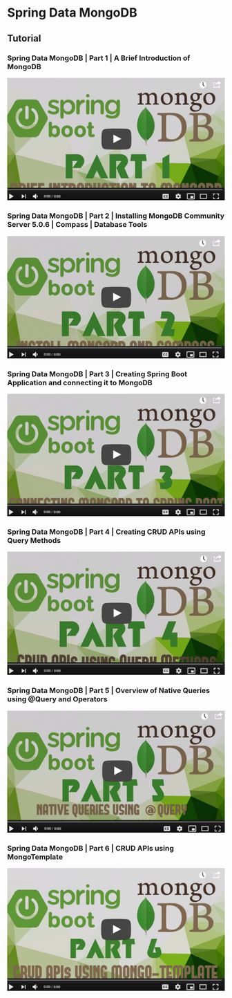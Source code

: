 # Spring Data MongoDB

## Tutorial

### Spring Data MongoDB | Part 1 | A Brief Introduction of MongoDB

[![VKS Tech](https://raw.githubusercontent.com/vks-tech/SpringDataMongoDb/master/src/main/resources/static/part1-thumbnail.jpg)](https://www.youtube.com/watch?v=7DX5SOLkAW4)

### Spring Data MongoDB | Part 2 | Installing MongoDB Community Server 5.0.6 | Compass | Database Tools

[![VKS Tech](https://raw.githubusercontent.com/vks-tech/SpringDataMongoDb/master/src/main/resources/static/part2-thumbnail.jpg)](https://www.youtube.com/watch?v=VU78he6r1_k)

### Spring Data MongoDB | Part 3 | Creating Spring Boot Application and connecting it to MongoDB

[![VKS Tech](https://raw.githubusercontent.com/vks-tech/SpringDataMongoDb/master/src/main/resources/static/part3-thumbnail.jpg)](https://www.youtube.com/watch?v=0I-HglrL2UQ)

### Spring Data MongoDB | Part 4 | Creating CRUD APIs using Query Methods

[![VKS Tech](https://raw.githubusercontent.com/vks-tech/SpringDataMongoDb/master/src/main/resources/static/part4-thumbnail.jpg)](https://www.youtube.com/watch?v=PghWjF9Xqh8)

### Spring Data MongoDB | Part 5 | Overview of Native Queries using @Query and Operators

[![VKS Tech](https://raw.githubusercontent.com/vks-tech/SpringDataMongoDb/master/src/main/resources/static/part5-thumbnail.jpg)](https://www.youtube.com/watch?v=-7ojzw3Crvc)

### Spring Data MongoDB | Part 6 | CRUD APIs using MongoTemplate

[![VKS Tech](https://raw.githubusercontent.com/vks-tech/SpringDataMongoDb/master/src/main/resources/static/part6-thumbnail.jpg)](https://www.youtube.com/watch?v=UdU_hRFTiDg)
